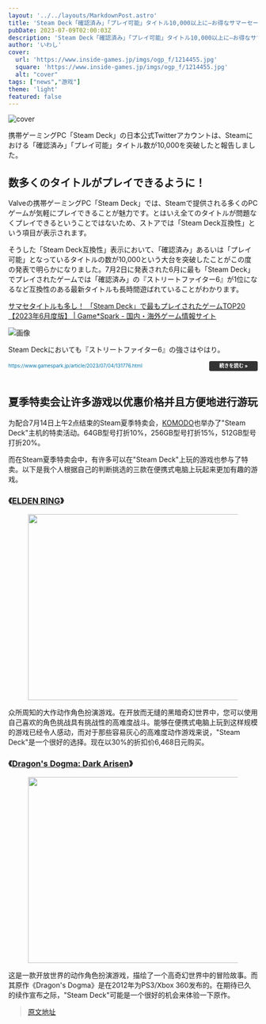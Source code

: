 ```yaml
---
layout: '../../layouts/MarkdownPost.astro'
title: 'Steam Deck「確認済み」「プレイ可能」タイトル10,000以上に―お得なサマーセールでは大作『ELDEN RING』や名作『Dragon's Dogma』をお手軽に遊ぶチャンス'
pubDate: 2023-07-09T02:00:03Z
description: 'Steam Deck「確認済み」「プレイ可能」タイトル10,000以上に―お得なサマーセールでは大作『ELDEN RING』や名作『Dragon's Dogma』をお手軽に遊ぶチャンス'
author: 'いわし'
cover:
  url: 'https://www.inside-games.jp/imgs/ogp_f/1214455.jpg'
  square: 'https://www.inside-games.jp/imgs/ogp_f/1214455.jpg'
  alt: "cover"
tags: ["news","游戏"]
theme: 'light'
featured: false
---
```


![cover](https://www.inside-games.jp/imgs/ogp_f/1214455.jpg)

携帯ゲーミングPC「Steam Deck」の日本公式Twitterアカウントは、Steamにおける「確認済み」「プレイ可能」タイトル数が10,000を突破したと報告しました。

## 数多くのタイトルがプレイできるように！

Valveの携帯ゲーミングPC「Steam Deck」では、Steamで提供される多くのPCゲームが気軽にプレイできることが魅力です。とはいえ全てのタイトルが問題なくプレイできるということではないため、ストアでは「Steam Deck互換性」という項目が表示されます。

そうした「Steam Deck互換性」表示において、「確認済み」あるいは「プレイ可能」となっているタイトルの数が10,000という大台を突破したことがこの度の発表で明らかになりました。7月2日に発表された6月に最も「Steam Deck」でプレイされたゲームでは「確認済み」の『ストリートファイター6』が1位になるなど互換性のある最新タイトルも長時間遊ばれていることがわかります。

[サマセタイトルも多し！ 「Steam Deck」で最もプレイされたゲームTOP20【2023年6月度版】 | Game*Spark - 国内・海外ゲーム情報サイト](https://www.gamespark.jp/article/2023/07/04/131776.html)

![画像](https://www.inside-games.jp/imgs/zoom/1214459.jpg)

Steam Deckにおいても『ストリートファイター6』の強さはやはり。
</div><div class="link-card-url" style="display:flex; justify-content:space-between; align-items:center; margin-top:1em;"><span class="link-card-urltxt" style="font-size:.7em; color:#0073aa; line-height:1.4em; word-break:break-all; padding-right: 30px;"> https://www.gamespark.jp/article/2023/07/04/131776.html</span><span class="link-card-btn" style="background-color:#333; color:#fff; padding:5px 20px; border-radius:3px; font-size:.7em; font-weight:bold; line-height:1em; white-space:nowrap;">続きを読む »</span></div></a></div><br><h2>夏季特卖会让许多游戏以优惠价格并且方便地进行游玩</h2><p>为配合7月14日上午2点结束的Steam夏季特卖会，<a target="_blank" rel="noopener noreferrer nofollow" href="https://steamdeck.komodo.jp/">KOMODO</a>也举办了"Steam Deck"主机的特卖活动。64GB型号打折10%，256GB型号打折15%，512GB型号打折20%。</p><p>而在Steam夏季特卖会中，有许多可以在"Steam Deck"上玩的游戏也参与了特卖。以下是我个人根据自己的判断挑选的三款在便携式电脑上玩起来更加有趣的游戏。</p><h3>《<a target="_blank" rel="noopener noreferrer nofollow" href="https://store.steampowered.com/app/1245620/ELDEN_RING/">ELDEN RING</a>》</h3><figure class="ctms-editor-image"><img src="https://www.inside-games.jp/imgs/zoom/1214460.png" class="inline-article-image" width="670" height="376"></figure><p>众所周知的大作动作角色扮演游戏。在开放而无缝的黑暗奇幻世界中，您可以使用自己喜欢的角色挑战具有挑战性的高难度战斗。能够在便携式电脑上玩到这样规模的游戏已经令人感动，而对于那些容易灰心的高难度动作游戏来说，"Steam Deck"是一个很好的选择。现在以30%的折扣价6,468日元购买。</p><h3>《<a target="_blank" rel="noopener noreferrer nofollow" href="https://store.steampowered.com/app/367500/Dragons_Dogma_Dark_Arisen/">Dragon's Dogma: Dark Arisen</a>》</h3><figure class="ctms-editor-image"><img src="https://www.inside-games.jp/imgs/zoom/1214461.png" class="inline-article-image" width="670" height="376"></figure><p>这是一款开放世界的动作角色扮演游戏，描绘了一个高奇幻世界中的冒险故事。而其原作《Dragon's Dogma》是在2012年为PS3/Xbox 360发布的。在期待已久的续作宣布之际，"Steam Deck"可能是一个很好的机会来体验一下原作。

>[原文地址](https://www.inside-games.jp/article/2023/07/09/147096.html)  